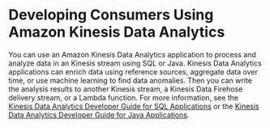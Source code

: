 # Developing Consumers Using Amazon Kinesis Data Analytics<a name="kda-consumer"></a>

You can use an Amazon Kinesis Data Analytics application to process and analyze data in an Kinesis stream using SQL or Java\. Kinesis Data Analytics applications can enrich data using reference sources, aggregate data over time, or use machine learning to find data anomalies\. Then you can write the analysis results to another Kinesis stream, a Kinesis Data Firehose delivery stream, or a Lambda function\. For more information, see the [Kinesis Data Analytics Developer Guide for SQL Applications](/kinesisanalytics/latest/dev/what-is.html) or the [Kinesis Data Analytics Developer Guide for Java Applications](/kinesisanalytics/latest/java/what-is.html)\.